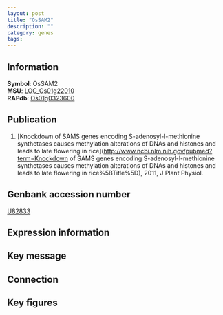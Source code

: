```yaml
---
layout: post
title: "OsSAM2"
description: ""
category: genes
tags: 
---
```


## Information
__Symbol__: OsSAM2  
__MSU__: [LOC_Os01g22010](http://rice.plantbiology.msu.edu/cgi-bin/ORF_infopage.cgi?orf=LOC_Os01g22010)  
__RAPdb__: [Os01g0323600](http://rapdb.dna.affrc.go.jp/viewer/gbrowse_details/irgsp1?name=Os01g0323600)  

## Publication
1. [Knockdown of SAMS genes encoding S-adenosyl-l-methionine synthetases causes methylation alterations of DNAs and histones and leads to late flowering in rice](http://www.ncbi.nlm.nih.gov/pubmed?term=Knockdown of SAMS genes encoding S-adenosyl-l-methionine synthetases causes methylation alterations of DNAs and histones and leads to late flowering in rice%5BTitle%5D), 2011, J Plant Physiol.

## Genbank accession number
[U82833](http://www.ncbi.nlm.nih.gov/nuccore/U82833)  

## Expression information

## Key message

## Connection

## Key figures


